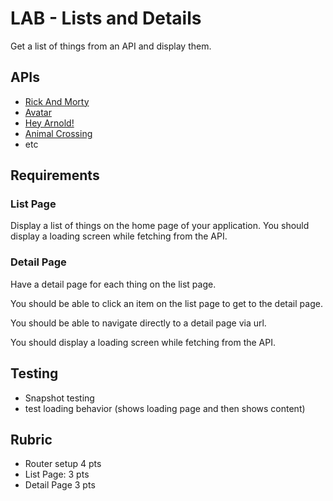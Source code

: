 # LAB - Lists and Details

Get a list of things from an API and display them.

## APIs

- [Rick And Morty](https://rickandmortyapi.com/documentation)
- [Avatar](https://last-airbender-api.herokuapp.com/)
- [Hey Arnold!](https://hey-arnold-api-documentation.netlify.com/)
- [Animal Crossing](https://github.com/yaycub/acnh-villager-api)
- etc

## Requirements

### List Page

Display a list of things on the home page of your application. You should display
a loading screen while fetching from the API.

### Detail Page

Have a detail page for each thing on the list page.

You should be able to click an item on the list page to get to the detail page.

You should be able to navigate directly to a detail page via url.

You should display a loading screen while fetching from the API.

## Testing

- Snapshot testing
- test loading behavior (shows loading page and then shows content)

## Rubric

- Router setup 4 pts
- List Page: 3 pts
- Detail Page 3 pts
